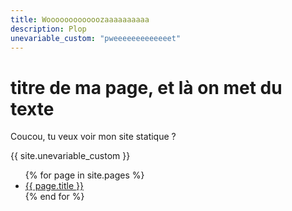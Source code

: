 ```yaml
---
title: Woooooooooooozaaaaaaaaaa
description: Plop
unevariable_custom: "pweeeeeeeeeeeeet"
---
```


# titre de ma page, et là on met du texte

Coucou, tu veux voir mon site statique ?

{{ site.unevariable_custom }}

<ul>
{% for page in site.pages %}
<li><a href="#">{{ page.title }}</a></li>
{% end for %}
</ul>
